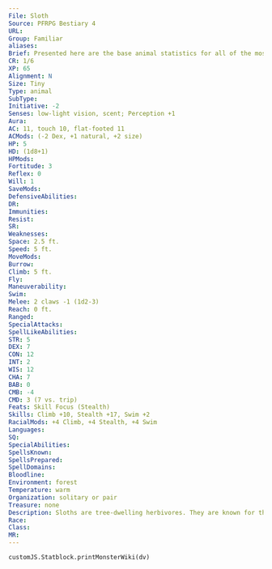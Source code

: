 ```yaml
---
File: Sloth
Source: PFRPG Bestiary 4
URL: 
Group: Familiar
aliases: 
Brief: Presented here are the base animal statistics for all of the most commonly used familiars-of course, these statistics can also be used for normal animals as well. Small animals like these use Dexterity to modify Climb and Swim checks.
CR: 1/6
XP: 65
Alignment: N
Size: Tiny
Type: animal
SubType: 
Initiative: -2
Senses: low-light vision, scent; Perception +1
Aura: 
AC: 11, touch 10, flat-footed 11
ACMods: (-2 Dex, +1 natural, +2 size)
HP: 5
HD: (1d8+1)
HPMods: 
Fortitude: 3
Reflex: 0
Will: 1
SaveMods: 
DefensiveAbilities: 
DR: 
Immunities: 
Resist: 
SR: 
Weaknesses: 
Space: 2.5 ft.
Speed: 5 ft.
MoveMods: 
Burrow: 
Climb: 5 ft.
Fly: 
Maneuverability: 
Swim: 
Melee: 2 claws -1 (1d2-3)
Reach: 0 ft.
Ranged: 
SpecialAttacks: 
SpellLikeAbilities: 
STR: 5
DEX: 7
CON: 12
INT: 2
WIS: 12
CHA: 7
BAB: 0
CMB: -4
CMD: 3 (7 vs. trip)
Feats: Skill Focus (Stealth)
Skills: Climb +10, Stealth +17, Swim +2
RacialMods: +4 Climb, +4 Stealth, +4 Swim
Languages: 
SQ: 
SpecialAbilities: 
SpellsKnown: 
SpellsPrepared: 
SpellDomains: 
Bloodline: 
Environment: forest
Temperature: warm
Organization: solitary or pair
Treasure: none
Description: Sloths are tree-dwelling herbivores. They are known for their efficient metabolisms and slow movement.
Race: 
Class: 
MR: 
---
```

```dataviewjs
customJS.Statblock.printMonsterWiki(dv)
```
